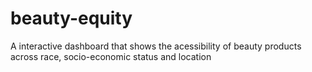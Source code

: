 # beauty-equity
A interactive dashboard that shows the acessibility of beauty products across race, socio-economic status and location
